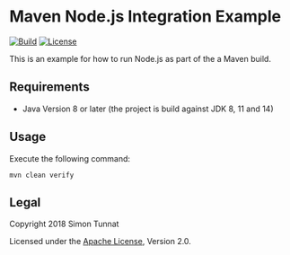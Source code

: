 # Maven Node.js Integration Example
[![Build](https://github.com/simontunnat/maven-nodejs-integration-example/workflows/CI/badge.svg)](https://github.com/simontunnat/maven-parent/actions?query=workflow%3ACI)
[![License](https://img.shields.io/badge/License-Apache%202.0-blue.svg)](https://opensource.org/licenses/Apache-2.0)

This is an example for how to run Node.js as part of the a Maven build.

## Requirements
* Java Version 8 or later (the project is build against JDK 8, 11 and 14)

## Usage
Execute the following command:
```
mvn clean verify
```

## Legal
Copyright 2018 Simon Tunnat

Licensed under the [Apache License](LICENSE), Version 2.0.